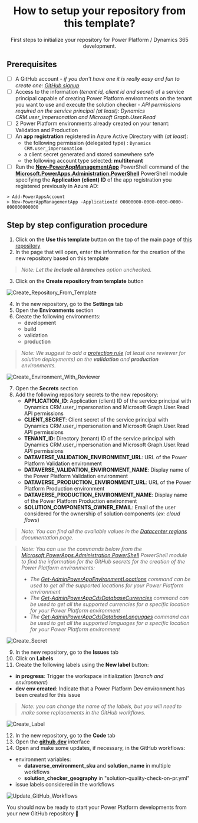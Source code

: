 <p align="center">
    <h1 align="center">
        How to setup your repository from this template?
    </h1>
    <p align="center">
        First steps to initialize your repository for Power Platform / Dynamics 365 development.
    </p>
</p>

## Prerequisites

- [ ] A GitHub account - *if you don't have one it is really easy and fun to create one: [GitHub signup](https://github.com/signup)*
- [ ] Access to the information (*tenant id, client id and secret*) of a service principal capable of creating Power Platform environments on the tenant you want to use and execute the solution checker - *API permissions required on the service principal (at least): Dynamics CRM.user_impersonation and Microsoft Graph.User.Read*
- [ ] 2 Power Platform environments already created on your tenant: Validation and Production
- [ ] An **app registration** registered in Azure Active Directory with (*at least*):
  - the following permission (delegated type) : `Dynamics CRM.user_impersonation`
  - a client secret generated and stored somewhere safe
  - the following account type selected: **multitenant**
- [ ] Run the [**New-PowerAppManagementApp**](https://docs.microsoft.com/en-us/powershell/module/microsoft.powerapps.administration.powershell/new-powerappmanagementapp) PowerShell command of the [**Microsoft.PowerApps.Administration.PowerShell**](https://docs.microsoft.com/en-us/powershell/module/microsoft.powerapps.administration.powershell) PowerShell module specifying the **Application (client) ID** of the app registration you registered previously in Azure AD:

```shell
> Add-PowerAppsAccount
> New-PowerAppManagementApp -ApplicationId 00000000-0000-0000-0000-000000000000
```

## Step by step configuration procedure

1. Click on the **Use this template** button on the top of the main page of [this repository](https://github.com/rpothin/PowerPlatform-ALM-With-GitHub-Template)
2. In the page that will open, enter the information for the creation of the new repository based on this template

> *Note: Let the **Include all branches** option unchecked.*

3. Click on the **Create repository from template** button

![Create_Repository_From_Template](https://user-images.githubusercontent.com/23240245/136492683-f9206b6f-2608-493c-a7ac-8bc2aea065b8.gif)

4. In the new repository, go to the **Settings** tab
5. Open the **Environments** section
6. Create the following environments:
   - development
   - build
   - validation
   - production

> *Note: We suggest to add a [protection rule](https://docs.github.com/en/actions/deployment/environments#environment-protection-rules) (at least one reviewer for solution deployments) on the **validation** and **production** environments.*

![Create_Environment_With_Reviewer](https://user-images.githubusercontent.com/23240245/136494086-bccc84a5-1a82-4bfb-8359-d9211e0ea234.gif)

7. Open the **Secrets** section
8. Add the following repository secrets to the new repository:
   - **APPLICATION_ID**: Application (client) ID of the service principal with Dynamics CRM.user_impersonation and Microsoft Graph.User.Read API permissions
   - **CLIENT_SECRET**: Client secret of the service principal with Dynamics CRM.user_impersonation and Microsoft Graph.User.Read API permissions
   - **TENANT_ID**: Directory (tenant) ID of the service principal with Dynamics CRM.user_impersonation and Microsoft Graph.User.Read API permissions
   - **DATAVERSE_VALIDATION_ENVIRONMENT_URL**: URL of the Power Platform Validation environment
   - **DATAVERSE_VALIDATION_ENVIRONMENT_NAME**: Display name of the Power Platform Validation environment
   - **DATAVERSE_PRODUCTION_ENVIRONMENT_URL**: URL of the Power Platform Production environment
   - **DATAVERSE_PRODUCTION_ENVIRONMENT_NAME**: Display name of the Power Platform Production environment
   - **SOLUTION_COMPONENTS_OWNER_EMAIL**: Email of the user considered for the ownership of solution components (*ex: cloud flows*)

> *Note: You can find all the available values in the [Datacenter regions](https://docs.microsoft.com/en-us/power-platform/admin/new-datacenter-regions) documentation page.*

> *Note: You can use the commands below from the [Microsoft.PowerApps.Administration.PowerShell](https://www.powershellgallery.com/packages/Microsoft.PowerApps.Administration.PowerShell) PowerShell module to find the information for the GitHub secrets for the creation of the Power Platform environments:*
> - *The [Get-AdminPowerAppEnvironmentLocations](https://docs.microsoft.com/en-us/powershell/module/microsoft.powerapps.administration.powershell/get-adminpowerappenvironmentlocations) command can be used to get all the supported locations for your Power Platform environment*
> - *The [Get-AdminPowerAppCdsDatabaseCurrencies](https://docs.microsoft.com/en-us/powershell/module/microsoft.powerapps.administration.powershell/get-adminpowerappcdsdatabasecurrencies) command can be used to get all the supported currencies for a specific location for your Power Platform environment*
> - *The [Get-AdminPowerAppCdsDatabaseLanguages](https://docs.microsoft.com/en-us/powershell/module/microsoft.powerapps.administration.powershell/get-adminpowerappcdsdatabaselanguages) command can be used to get all the supported languages for a specific location for your Power Platform environment*

![Create_Secret](https://user-images.githubusercontent.com/23240245/136882520-ba598d65-7760-4504-b2df-9dfae930570d.gif)

9. In the new repository, go to the **Issues** tab
10.  Click on **Labels**
11.  Create the following labels using the **New label** button:
   - **in progress**: Trigger the workspace initialization (*branch and environment*)
   - **dev env created**: Indicate that a Power Platform Dev environment has been created for this issue

> *Note: you can change the name of the labels, but you will need to make some replacements in the GitHub workflows.*

![Create_Label](https://user-images.githubusercontent.com/23240245/137238762-f0cd25a7-dc2d-4647-b33b-de6d41ab86a5.gif)

12.  In the new repository, go to the **Code** tab
13.  Open the [**github.dev**](https://github.dev/rpothin/PowerPlatform-ALM-With-GitHub-Template) interface
14.  Open and make some updates, if necessary, in the GitHub workflows:
   - environment variables:
      - **dataverse_environment_sku** and **solution_name** in multiple workflows
      - **solution_checker_geography** in "solution-quality-check-on-pr.yml"
   - issue labels considered in the workflows

![Update_GitHub_Workflows](https://user-images.githubusercontent.com/23240245/137244781-6de497ea-a4ba-4143-a19a-0f561dfc50ba.gif)

You should now be ready to start your Power Platform developments from your new GitHub repository 🎉